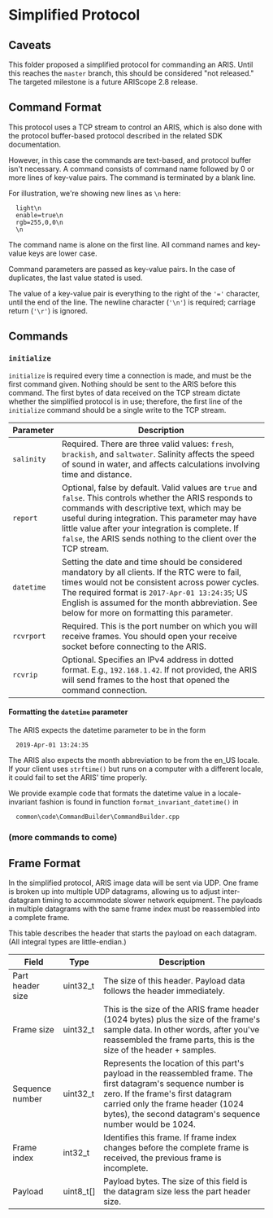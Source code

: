 # Simplified Protocol

## Caveats

This folder proposed a simplified protocol for commanding an ARIS. Until this reaches the `master` branch, this should be considered "not released." The targeted milestone is a future ARIScope 2.8 release.

## Command Format

This protocol uses a TCP stream to control an ARIS, which is also done with the protocol buffer-based protocol described in the related SDK documentation.

However, in this case the commands are text-based, and protocol buffer isn't necessary. A command consists of command name followed by 0 or more lines of key-value pairs. The command is terminated by a blank line.

For illustration, we're showing new lines as `\n` here:

```
  light\n
  enable=true\n
  rgb=255,0,0\n
  \n
```

The command name is alone on the first line. All command names and key-value keys are lower case.

Command parameters are passed as key-value pairs. In the case of duplicates, the last value stated is used.

The value of a key-value pair is everything to the right of the `'='` character, until the end of the line. The newline character (`'\n'`) is required; carriage return (`'\r'`) is ignored.

## Commands

### `initialize`

`initialize` is required every time a connection is made, and must be the first command given. Nothing should be sent to the ARIS before this command. The first bytes of data received on the TCP stream dictate whether the simplified protocol is in use; therefore, the first line of the `initialize` command should be a single write to the TCP stream.

| Parameter | Description |
|-|-|
| `salinity` | Required. There are three valid values: `fresh`, `brackish`, and `saltwater`. Salinity affects the speed of sound in water, and affects calculations involving time and distance. |
| `report` | Optional, false by default. Valid values are `true` and `false`. This controls whether the ARIS responds to commands with descriptive text, which may be useful during integration. This parameter may have little value after your integration is complete. If `false`, the ARIS sends nothing to the client over the TCP stream. |
| `datetime` | Setting the date and time should be considered mandatory by all clients. If the RTC were to fail, times would not be consistent across power cycles. The required format is `2017-Apr-01 13:24:35`; US English is assumed for the month abbreviation. See below for more on formatting this parameter. |
| `rcvrport` | Required. This is the port number on which you will receive frames. You should open your receive socket before connecting to the ARIS. |
| `rcvrip` | Optional. Specifies an IPv4 address in dotted format. E.g., `192.168.1.42`. If not provided, the ARIS will send frames to the host that opened the command connection. |

#### Formatting the `datetime` parameter

The ARIS expects the datetime parameter to be in the form

```
  2019-Apr-01 13:24:35
```

The ARIS also expects the month abbreviation to be from the en_US locale. If your client uses `strftime()` but runs on a computer with a different locale, it could fail to set the ARIS' time properly.

We provide example code that formats the datetime value in a locale-invariant fashion is found in function `format_invariant_datetime()` in

```
  common\code\CommandBuilder\CommandBuilder.cpp
```

### (more commands to come)

## Frame Format

In the simplified protocol, ARIS image data will be sent via UDP. One frame is broken up into multiple UDP datagrams, allowing us to adjust inter-datagram timing to accommodate slower network equipment. The payloads in multiple datagrams with the same frame index must be reassembled into a complete frame.

This table describes the header that starts the payload on each datagram. (All integral types are little-endian.)

| Field | Type | Description |
|-|-|-|
| Part header size | uint32_t | The size of this header. Payload data follows the header immediately. |
| Frame size | uint32_t | This is the size of the ARIS frame header (1024 bytes) plus the size of the frame's sample data. In other words, after you've reassembled the frame parts, this is the size of the header + samples. |
| Sequence number | uint32_t | Represents the location of this part's payload in the reassembled frame. The first datagram's sequence number is zero. If the frame's first datagram carried only the frame header (1024 bytes), the second datagram's sequence number would be 1024. |
| Frame index | int32_t | Identifies this frame. If frame index changes before the complete frame is received, the previous frame is incomplete. |
| Payload | uint8_t[] |  Payload bytes. The size of this field is the datagram size less the part header size. |

